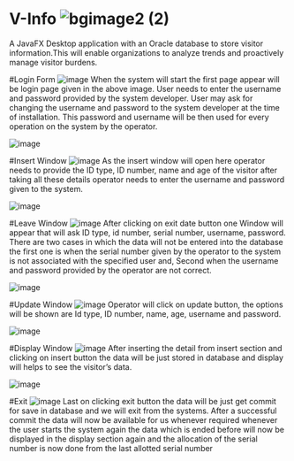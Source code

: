 # V-Info ![bgimage2 (2)](https://github.com/SarveshChavan/V-Info/assets/103113615/f13828b7-ac63-4e5e-b49a-5b51b7199cca)


A JavaFX Desktop application with an Oracle database to store visitor information.This will enable organizations to analyze trends and proactively manage visitor burdens.

#Login Form
![image](https://github.com/SarveshChavan/V-Info/assets/103113615/e2eb85b3-30db-40e7-9f7d-a8b1840a124e)
When the system will start the first page appear will be login page given in the above image. User needs to enter the username and password provided by the system developer. User may ask for changing the username and password to the system developer at the time of installation. This password and username will be then used for every operation on the system by the operator.

![image](https://github.com/SarveshChavan/V-Info/assets/103113615/6a6383b1-df0e-4963-bf5b-2598a7243887)

#Insert Window
![image](https://github.com/SarveshChavan/V-Info/assets/103113615/8548e257-9b9d-487d-b031-d5f10d9a9d38)
As the insert window will open here operator needs to provide the ID type, ID number, name and age of the visitor after taking all these details operator needs to enter the username and password given to the system.

![image](https://github.com/SarveshChavan/V-Info/assets/103113615/ac2b78a5-bc09-440e-b8bc-01ddc80c4f2f)

#Leave Window
![image](https://github.com/SarveshChavan/V-Info/assets/103113615/b39fb578-f142-40ec-8afd-59ee38597e1f)
After clicking on exit date button one Window will appear that will ask ID type, id number, serial number, username, password. There are two cases in which the data will not be entered into the database the first one is when the serial number given by the operator to the system is not associated with the specified user and, Second when the username and password provided by the operator are not correct. 

![image](https://github.com/SarveshChavan/V-Info/assets/103113615/b4141cb1-d983-4af9-9773-44acbb7de3bb)


#Update Window
![image](https://github.com/SarveshChavan/V-Info/assets/103113615/02c858a3-d5b8-47e5-bd6e-5439fb126635)
Operator will click on update button, the options will be shown are Id type, ID number, name, age, username and password.

![image](https://github.com/SarveshChavan/V-Info/assets/103113615/341008a0-5d7e-4a01-8ece-4bd6a2ad0541)

#Display Window
![image](https://github.com/SarveshChavan/V-Info/assets/103113615/d949c67b-d815-4cbb-ae32-a4fd3cc7217f)
After inserting the detail from insert section and clicking on insert button the data will be just stored in database and display will helps to see the visitor’s data.

![image](https://github.com/SarveshChavan/V-Info/assets/103113615/fa6bb790-382a-4922-baaa-682d11916a37)

#Exit 
![image](https://github.com/SarveshChavan/V-Info/assets/103113615/b4141cb1-d983-4af9-9773-44acbb7de3bb)
Last on clicking exit button the data will be just get commit for save in database and we will exit from the systems. After a successful commit the data will now be available for us whenever required whenever the user starts the system again the data which is ended before will now be displayed in the display section again and the allocation of the serial number is now done from the last allotted serial number

